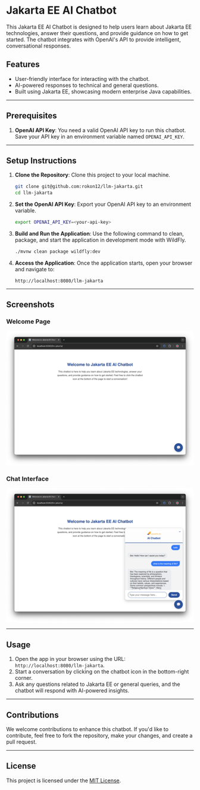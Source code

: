 # Jakarta EE AI Chatbot

This Jakarta EE AI Chatbot is designed to help users learn about Jakarta EE technologies, answer their questions, and provide guidance on how to get started. The chatbot integrates with OpenAI's API to provide intelligent, conversational responses.

## Features

- User-friendly interface for interacting with the chatbot.
- AI-powered responses to technical and general questions.
- Built using Jakarta EE, showcasing modern enterprise Java capabilities.

---

## Prerequisites

1. **OpenAI API Key**: You need a valid OpenAI API key to run this chatbot. Save your API key in an environment variable named `OPENAI_API_KEY`.

---

## Setup Instructions

1. **Clone the Repository**: Clone this project to your local machine.
   ```bash
   git clone git@github.com:rokon12/llm-jakarta.git
   cd llm-jakarta
   ```

2. **Set the OpenAI API Key**: Export your OpenAI API key to an environment variable.
   ```bash
   export OPENAI_API_KEY=<your-api-key>
   ```

3. **Build and Run the Application**: Use the following command to clean, package, and start the application in development mode with WildFly.
   ```bash
   ./mvnw clean package wildfly:dev
   ```

4. **Access the Application**: Once the application starts, open your browser and navigate to:
   ```
   http://localhost:8080/llm-jakarta
   ```

---

## Screenshots

### Welcome Page
![Welcome Page](images/welcome.png)

### Chat Interface
![Chat Interface](images/chatbot.png)

---

## Usage

1. Open the app in your browser using the URL: `http://localhost:8080/llm-jakarta`.
2. Start a conversation by clicking on the chatbot icon in the bottom-right corner.
3. Ask any questions related to Jakarta EE or general queries, and the chatbot will respond with AI-powered insights.

---

## Contributions

We welcome contributions to enhance this chatbot. If you'd like to contribute, feel free to fork the repository, make your changes, and create a pull request.

---

## License

This project is licensed under the [MIT License](LICENSE).
